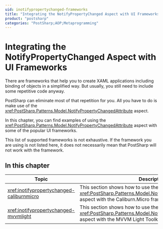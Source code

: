 ```yaml
---
uid: inotifypropertychanged-frameworks
title: "Integrating the NotifyPropertyChanged Aspect with UI Frameworks"
product: "postsharp"
categories: "PostSharp;AOP;Metaprogramming"
---
```

# Integrating the NotifyPropertyChanged Aspect with UI Frameworks

There are frameworks that help you to create XAML applications including binding of objects in a simplified way. But usually, you still need to include some repetitive code anyway.

PostSharp can eliminate most of that repetition for you. All you have to do is make use of the <xref:PostSharp.Patterns.Model.NotifyPropertyChangedAttribute> aspect. 

In this chapter, you can find examples of using the <xref:PostSharp.Patterns.Model.NotifyPropertyChangedAttribute> aspect with some of the popular UI frameworks. 

This list of supported frameworks is not exhaustive. If the framework you are using is not listed here, it does not necessarily mean that PostSharp will not work with the framework.


## In this chapter

| Topic | Description |
|-------|-------------|
| <xref:inotifypropertychanged-caliburnmicro> | This section shows how to use the <xref:PostSharp.Patterns.Model.NotifyPropertyChangedAttribute> aspect with the Caliburn.Micro framework.  |
| <xref:inotifypropertychanged-mvvmlight> | This section shows how to use the <xref:PostSharp.Patterns.Model.NotifyPropertyChangedAttribute> aspect with the MVVM Light Toolkit.  |

